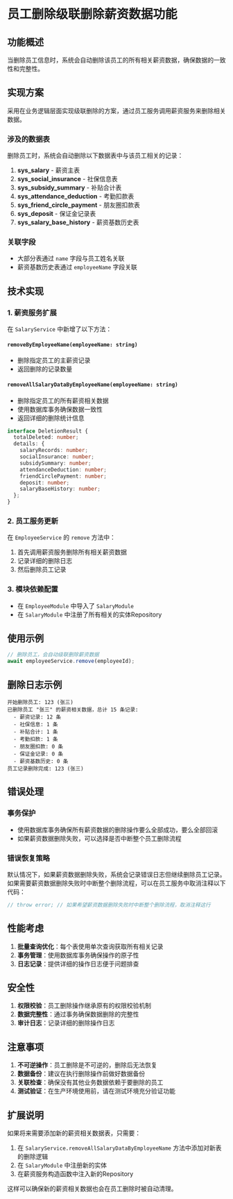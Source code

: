 # 员工删除级联删除薪资数据功能

## 功能概述

当删除员工信息时，系统会自动删除该员工的所有相关薪资数据，确保数据的一致性和完整性。

## 实现方案

采用在业务逻辑层面实现级联删除的方案，通过员工服务调用薪资服务来删除相关数据。

### 涉及的数据表

删除员工时，系统会自动删除以下数据表中与该员工相关的记录：

1. **sys_salary** - 薪资主表
2. **sys_social_insurance** - 社保信息表
3. **sys_subsidy_summary** - 补贴合计表
4. **sys_attendance_deduction** - 考勤扣款表
5. **sys_friend_circle_payment** - 朋友圈扣款表
6. **sys_deposit** - 保证金记录表
7. **sys_salary_base_history** - 薪资基数历史表

### 关联字段

- 大部分表通过 `name` 字段与员工姓名关联
- 薪资基数历史表通过 `employeeName` 字段关联

## 技术实现

### 1. 薪资服务扩展

在 `SalaryService` 中新增了以下方法：

#### `removeByEmployeeName(employeeName: string)`
- 删除指定员工的主薪资记录
- 返回删除的记录数量

#### `removeAllSalaryDataByEmployeeName(employeeName: string)`
- 删除指定员工的所有薪资相关数据
- 使用数据库事务确保数据一致性
- 返回详细的删除统计信息

```typescript
interface DeletionResult {
  totalDeleted: number;
  details: {
    salaryRecords: number;
    socialInsurance: number;
    subsidySummary: number;
    attendanceDeduction: number;
    friendCirclePayment: number;
    deposit: number;
    salaryBaseHistory: number;
  };
}
```

### 2. 员工服务更新

在 `EmployeeService` 的 `remove` 方法中：

1. 首先调用薪资服务删除所有相关薪资数据
2. 记录详细的删除日志
3. 然后删除员工记录

### 3. 模块依赖配置

- 在 `EmployeeModule` 中导入了 `SalaryModule`
- 在 `SalaryModule` 中注册了所有相关的实体Repository

## 使用示例

```typescript
// 删除员工，会自动级联删除薪资数据
await employeeService.remove(employeeId);
```

## 删除日志示例

```
开始删除员工: 123 (张三)
已删除员工 "张三" 的薪资相关数据，总计 15 条记录:
  - 薪资记录: 12 条
  - 社保信息: 1 条
  - 补贴合计: 1 条
  - 考勤扣款: 1 条
  - 朋友圈扣款: 0 条
  - 保证金记录: 0 条
  - 薪资基数历史: 0 条
员工记录删除完成: 123 (张三)
```

## 错误处理

### 事务保护
- 使用数据库事务确保所有薪资数据的删除操作要么全部成功，要么全部回滚
- 如果薪资数据删除失败，可以选择是否中断整个员工删除流程

### 错误恢复策略
默认情况下，如果薪资数据删除失败，系统会记录错误日志但继续删除员工记录。
如果需要薪资数据删除失败时中断整个删除流程，可以在员工服务中取消注释以下代码：

```typescript
// throw error; // 如果希望薪资数据删除失败时中断整个删除流程，取消注释这行
```

## 性能考虑

1. **批量查询优化**：每个表使用单次查询获取所有相关记录
2. **事务管理**：使用数据库事务确保操作的原子性
3. **日志记录**：提供详细的操作日志便于问题排查

## 安全性

1. **权限校验**：员工删除操作继承原有的权限校验机制
2. **数据完整性**：通过事务确保数据删除的完整性
3. **审计日志**：记录详细的删除操作日志

## 注意事项

1. **不可逆操作**：员工删除是不可逆的，删除后无法恢复
2. **数据备份**：建议在执行删除操作前做好数据备份
3. **关联检查**：确保没有其他业务数据依赖于要删除的员工
4. **测试验证**：在生产环境使用前，请在测试环境充分验证功能

## 扩展说明

如果将来需要添加新的薪资相关数据表，只需要：

1. 在 `SalaryService.removeAllSalaryDataByEmployeeName` 方法中添加对新表的删除逻辑
2. 在 `SalaryModule` 中注册新的实体
3. 在薪资服务构造函数中注入新的Repository

这样可以确保新的薪资相关数据也会在员工删除时被自动清理。 